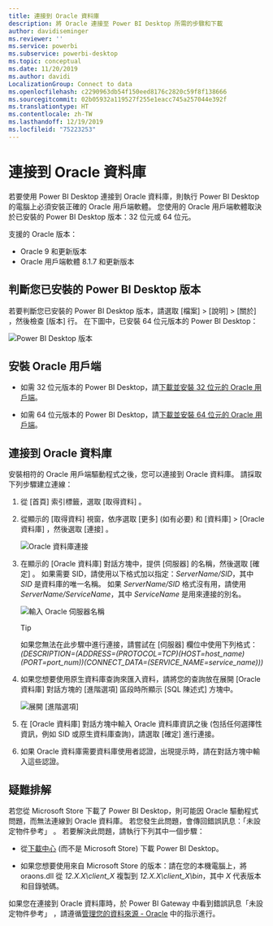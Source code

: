 ```yaml
---
title: 連接到 Oracle 資料庫
description: 將 Oracle 連接至 Power BI Desktop 所需的步驟和下載
author: davidiseminger
ms.reviewer: ''
ms.service: powerbi
ms.subservice: powerbi-desktop
ms.topic: conceptual
ms.date: 11/20/2019
ms.author: davidi
LocalizationGroup: Connect to data
ms.openlocfilehash: c2290963db54f150eed8176c2820c59f8f138666
ms.sourcegitcommit: 02b05932a119527f255e1eacc745a257044e392f
ms.translationtype: HT
ms.contentlocale: zh-TW
ms.lasthandoff: 12/19/2019
ms.locfileid: "75223253"
---
```

# <a name="connect-to-an-oracle-database"></a>連接到 Oracle 資料庫
若要使用 Power BI Desktop 連接到 Oracle 資料庫，則執行 Power BI Desktop 的電腦上必須安裝正確的 Oracle 用戶端軟體。 您使用的 Oracle 用戶端軟體取決於已安裝的 Power BI Desktop 版本：32 位元或 64 位元。

支援的 Oracle 版本： 
- Oracle 9 和更新版本
- Oracle 用戶端軟體 8.1.7 和更新版本

## <a name="determining-which-version-of-power-bi-desktop-is-installed"></a>判斷您已安裝的 Power BI Desktop 版本
若要判斷您已安裝的 Power BI Desktop 版本，請選取 [檔案]   > [說明]   > [關於]  ，然後檢查 [版本]  行。 在下圖中，已安裝 64 位元版本的 Power BI Desktop：

![Power BI Desktop 版本](media/desktop-connect-oracle-database/connect-oracle-database_1.png)

## <a name="installing-the-oracle-client"></a>安裝 Oracle 用戶端
- 如需 32 位元版本的 Power BI Desktop，請[下載並安裝 32 位元的 Oracle 用戶端](https://www.oracle.com/technetwork/topics/dotnet/utilsoft-086879.html)。

- 如需 64 位元版本的 Power BI Desktop，請[下載並安裝 64 位元的 Oracle 用戶端](https://www.oracle.com/technetwork/database/windows/downloads/index-090165.html)。

## <a name="connect-to-an-oracle-database"></a>連接到 Oracle 資料庫
安裝相符的 Oracle 用戶端驅動程式之後，您可以連接到 Oracle 資料庫。 請採取下列步驟建立連線：

1. 從 [首頁]  索引標籤，選取 [取得資料]  。 

2. 從顯示的 [取得資料]  視窗，依序選取 [更多]  (如有必要) 和 [資料庫]   > [Oracle 資料庫]  ，然後選取 [連接]  。
   
   ![Oracle 資料庫連接](media/desktop-connect-oracle-database/connect-oracle-database_2.png)
2. 在顯示的 [Oracle 資料庫]  對話方塊中，提供 [伺服器]  的名稱，然後選取 [確定]  。 如果需要 SID，請使用以下格式加以指定：*ServerName/SID*，其中 *SID* 是資料庫的唯一名稱。 如果 *ServerName/SID* 格式沒有用，請使用 *ServerName/ServiceName*，其中 *ServiceName* 是用來連接的別名。


   ![輸入 Oracle 伺服器名稱](media/desktop-connect-oracle-database/connect-oracle-database_3.png)

   > [!TIP]
   > 如果您無法在此步驟中進行連接，請嘗試在 [伺服器]  欄位中使用下列格式： *(DESCRIPTION=(ADDRESS=(PROTOCOL=TCP)(HOST=host_name)(PORT=port_num))(CONNECT_DATA=(SERVICE_NAME=service_name)))*
   
3. 如果您想要使用原生資料庫查詢來匯入資料，請將您的查詢放在展開 [Oracle 資料庫]  對話方塊的 [進階選項]  區段時所顯示 [SQL 陳述式]  方塊中。
   
   ![展開 [進階選項]](media/desktop-connect-oracle-database/connect-oracle-database_4.png)
4. 在 [Oracle 資料庫]  對話方塊中輸入 Oracle 資料庫資訊之後 (包括任何選擇性資訊，例如 SID 或原生資料庫查詢)，請選取 [確定]  進行連接。
5. 如果 Oracle 資料庫需要資料庫使用者認證，出現提示時，請在對話方塊中輸入這些認證。


## <a name="troubleshooting"></a>疑難排解

若您從 Microsoft Store 下載了 Power BI Desktop，則可能因 Oracle 驅動程式問題，而無法連線到 Oracle 資料庫。 若您發生此問題，會傳回錯誤訊息：「未設定物件參考」  。 若要解決此問題，請執行下列其中一個步驟：

* 從[下載中心](https://www.microsoft.com/download/details.aspx?id=58494) (而不是 Microsoft Store) 下載 Power BI Desktop。

* 如果您想要使用來自 Microsoft Store 的版本：請在您的本機電腦上，將 oraons.dll 從 _12.X.X\client_X_ 複製到 _12.X.X\client_X\bin_，其中 _X_ 代表版本和目錄號碼。

如果您在連接到 Oracle 資料庫時，於 Power BI Gateway 中看到錯誤訊息「未設定物件參考」  ，請遵循[管理您的資料來源 - Oracle](service-gateway-onprem-manage-oracle.md) 中的指示進行。
